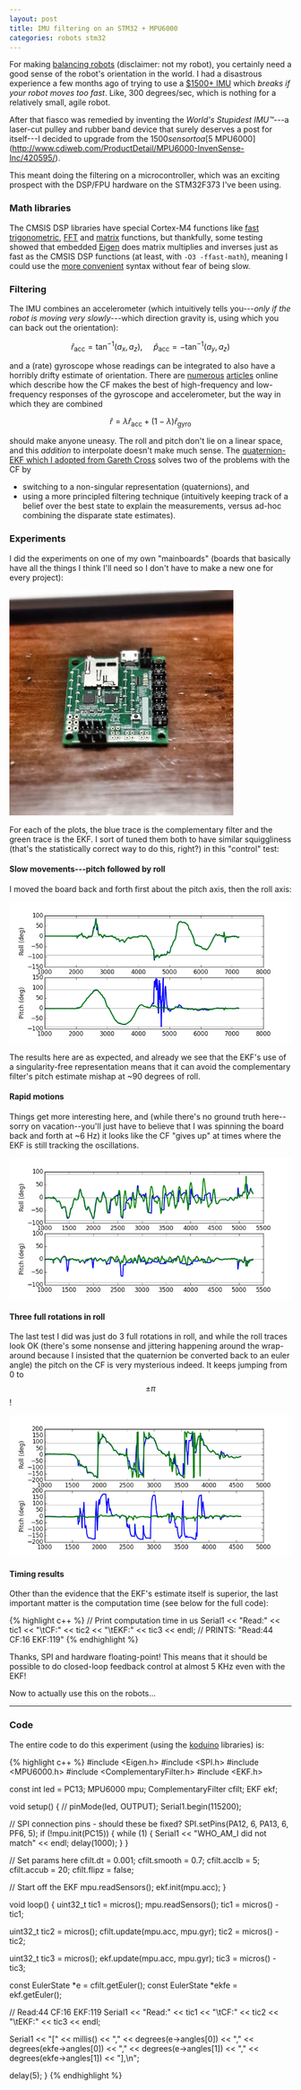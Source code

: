 ```yaml
---
layout: post
title: IMU filtering on an STM32 + MPU6000
categories: robots stm32
---
```


For making [balancing robots](https://www.youtube.com/watch?v=XFXj81mvInc) (disclaimer: not my robot), you certainly need a good sense of the robot's orientation in the world. I had a disastrous experience a few months ago of trying to use a [$1500+ IMU](http://www.microstrain.com/inertial/3DM-GX3-25-OEM) which *breaks if your robot moves too fast*. Like, 300 degrees/sec, which is nothing for a relatively small, agile robot.

After that fiasco was remedied by inventing the *World's Stupidest IMU&trade;*---a laser-cut pulley and rubber band device that surely deserves a post for itself---I decided to upgrade from the $1500 sensor to a [$5 MPU6000](http://www.cdiweb.com/ProductDetail/MPU6000-InvenSense-Inc/420595/).

This meant doing the filtering on a microcontroller, which was an exciting prospect with the DSP/FPU hardware on the STM32F373 I've been using.

### Math libraries

The CMSIS DSP libraries have special Cortex-M4 functions like [fast trigonometric](http://www.keil.com/pack/doc/cmsis/dsp/html/arm__sin__f32_8c.html), [FFT](https://www.keil.com/pack/doc/CMSIS/DSP/html/group___fast.html) and [matrix](https://www.keil.com/pack/doc/CMSIS/DSP/html/group__group_matrix.html) functions, but thankfully, some testing showed that embedded [Eigen](http://eigen.tuxfamily.org/index.php?title=Main_Page) does matrix multiplies and inverses just as fast as the CMSIS DSP functions (at least, with `-O3 -ffast-math`), meaning I could use the [more convenient](http://eigen.tuxfamily.org/dox/group__TutorialMatrixArithmetic.html) syntax without fear of being slow.


### Filtering

The IMU combines an accelerometer (which intuitively tells you---*only if the robot is moving very slowly*---which direction gravity is, using which you can back out the orientation):

$$
\widehat r_{\mathrm{acc}} = \tan^{-1} (a_x, a_z) , ~~~~~ \widehat p_{\mathrm{acc}} = -\tan^{-1} (a_y, a_z)
$$

and a (rate) gyroscope whose readings can be integrated to also have a horribly drifty estimate of orientation. There are [numerous](http://www.pieter-jan.com/node/11) [articles](http://robottini.altervista.org/tag/complementary-filter) online which describe how the CF makes the best of high-frequency and low-frequency responses of the gyroscope and accelerometer, but the way in which they are combined

$$
\widehat r = \lambda \widehat r_{\mathrm{acc}} + (1 - \lambda) \widehat r_{\mathrm{gyro}}
$$

should make anyone uneasy. The roll and pitch don't lie on a linear space, and this *addition* to interpolate doesn't make much sense. The [quaternion-EKF which I adopted from Gareth Cross](https://github.com/KumarRobotics/kr_attitude_eskf) solves two of the problems with the CF by

* switching to a non-singular representation (quaternions), and
* using a more principled filtering technique (intuitively keeping track of a belief over the best state to explain the measurements, versus ad-hoc combining the disparate state estimates).

### Experiments

I did the experiments on one of my own "mainboards" (boards that basically have all the things I think I'll need so I don't have to make a new one for every project):

![](/images/mainboard_v1.1.jpg "Mainboard v1.1")

For each of the plots, the blue trace is the complementary filter and the green trace is the EKF. I sort of tuned them both to have similar squiggliness (that's the statistically correct way to do this, right?) in this "control" test:

#### Slow movements---pitch followed by roll

I moved the board back and forth first about the pitch axis, then the roll axis:

![](/images/cf_ekf_2.png "Slow movements")

The results here are as expected, and already we see that the EKF's use of a singularity-free representation means that it can avoid the complementary filter's pitch estimate mishap at ~90 degrees of roll.

#### Rapid motions

Things get more interesting here, and (while there's no ground truth here--sorry on vacation--you'll just have to believe that I was spinning the board back and forth at ~6 Hz) it looks like the CF "gives up" at times where the EKF is still tracking the oscillations.

![](/images/cf_ekf_5.png "Fast movements")

#### Three full rotations in roll

The last test I did was just do 3 full rotations in roll, and while the roll traces look OK (there's some nonsense and jittering happening around the wrap-around because I insisted that the quaternion be converted back to an euler angle) the pitch on the CF is very mysterious indeed. It keeps jumping from 0 to $$\pm\pi$$!

![](/images/cf_ekf_6.png "Multiple rotations")

#### Timing results

Other than the evidence that the EKF's estimate itself is superior, the last important matter is the computation time (see below for the full code):

{% highlight c++ %}
// Print computation time in us
Serial1 << "Read:" << tic1 << "\tCF:" << tic2 << "\tEKF:" << tic3 << endl;
// PRINTS: "Read:44 CF:16 EKF:119"
{% endhighlight %}

Thanks, SPI and hardware floating-point! This means that it should be possible to do closed-loop feedback control at almost 5 KHz even with the EKF! 

Now to actually use this on the robots...

---

### Code

The entire code to do this experiment (using the [koduino](/koduino) libraries) is:

{% highlight c++ %}
#include <Eigen.h>
#include <SPI.h>
#include <MPU6000.h>
#include <ComplementaryFilter.h>
#include <EKF.h>

const int led = PC13;
MPU6000 mpu;
ComplementaryFilter cfilt;
EKF ekf;

void setup() {
  // pinMode(led, OUTPUT);
  Serial1.begin(115200);

  // SPI connection pins - should these be fixed?
  SPI.setPins(PA12, 6, PA13, 6, PF6, 5);
  if (!mpu.init(PC15)) {
    while (1) {
      Serial1 << "WHO_AM_I did not match" << endl;
      delay(1000);
    }
  }

  // Set params here
  cfilt.dt = 0.001;
  cfilt.smooth = 0.7;
  cfilt.acclb = 5;
  cfilt.accub = 20;
  cfilt.flipz = false;

  // Start off the EKF
  mpu.readSensors();
  ekf.init(mpu.acc);
}

void loop() {
  uint32_t tic1 = micros();
  mpu.readSensors();
  tic1 = micros() - tic1;

  uint32_t tic2 = micros();
  cfilt.update(mpu.acc, mpu.gyr);
  tic2 = micros() - tic2;

  uint32_t tic3 = micros();
  ekf.update(mpu.acc, mpu.gyr);
  tic3 = micros() - tic3;

  const EulerState *e = cfilt.getEuler();
  const EulerState *ekfe = ekf.getEuler();

  // Read:44  CF:16 EKF:119
  Serial1 << "Read:" << tic1 << "\tCF:" << tic2 << "\tEKF:" << tic3 << endl;

  Serial1 << "[" << millis() << "," << 
    degrees(e->angles[0]) << "," << 
    degrees(ekfe->angles[0]) << "," << 
    degrees(e->angles[1]) << "," << 
    degrees(ekfe->angles[1]) << "],\n";

  delay(5);
}
{% endhighlight %}

